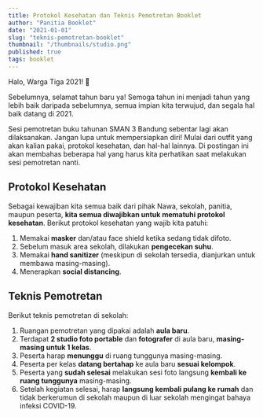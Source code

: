 ```yaml
---
title: Protokol Kesehatan dan Teknis Pemotretan Booklet
author: "Panitia Booklet"
date: "2021-01-01"
slug: "teknis-pemotretan-booklet"
thumbnail: "/thumbnails/studio.png"
published: true
tags: booklet
---
```

Halo, Warga Tiga 2021! 👋

Sebelumnya, selamat tahun baru ya! Semoga tahun ini menjadi tahun yang lebih baik daripada sebelumnya, semua impian kita terwujud, dan segala hal baik datang di 2021.

Sesi pemotretan buku tahunan SMAN 3 Bandung sebentar lagi akan dilaksanakan. Jangan lupa untuk mempersiapkan diri! Mulai dari outfit yang akan kalian pakai, protokol kesehatan, dan hal-hal lainnya. Di postingan ini akan membahas beberapa hal yang harus kita perhatikan saat melakukan sesi pemotretan nanti.

## Protokol Kesehatan
Sebagai kewajiban kita semua baik dari pihak Nawa, sekolah, panitia, maupun peserta, **kita semua diwajibkan untuk mematuhi protokol kesehatan**. Berikut protokol kesehatan yang wajib kita patuhi:
1. Memakai **masker** dan/atau face shield ketika sedang tidak difoto.
2. Sebelum masuk area sekolah, dilakukan **pengecekan suhu**.
3. Memakai **hand sanitizer** (meskipun di sekolah tersedia, dianjurkan untuk membawa masing-masing).
4. Menerapkan **social distancing**.

## Teknis Pemotretan
Berikut teknis pemotretan di sekolah:
1. Ruangan pemotretan yang dipakai adalah **aula baru**.
2. Terdapat **2 studio foto portable** dan **fotografer** di aula baru, **masing-masing untuk 1 kelas**.
3. Peserta harap **menunggu** di ruang tunggunya masing-masing.
4. Peserta per kelas **datang bertahap** ke aula baru **sesuai kelompok**.
5. Peserta yang **sudah selesai** melakukan sesi foto langsung **kembali ke ruang tunggunya** masing-masing.
6. Setelah kegiatan selesai, harap **langsung kembali pulang ke rumah** dan tidak berkerumun di sekolah maupun di luar sekolah mengingat bahaya infeksi COVID-19.